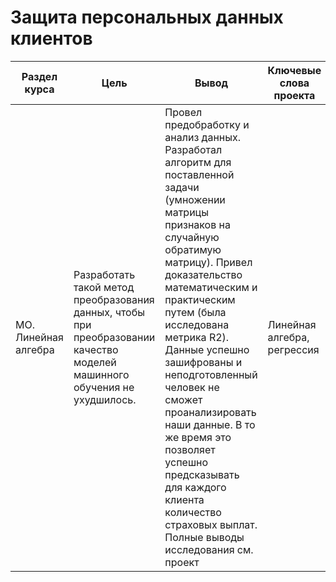# Защита персональных данных клиентов

Раздел курса | Цель | Вывод  | Ключевые слова проекта | Используемые библиотеки
------------- |----------------  |---------------- | ---------------- | -----------------------
МО. Линейная алгебра | Разработать такой метод преобразования данных, чтобы при преобразовании качество моделей машинного обучения не ухудшилось.  | Провел предобработку и анализ данных. Разработал алгоритм для поставленной задачи (умножении матрицы признаков на случайную обратимую матрицу). Привел доказательство математическим и практическим путем (была исследована метрика R2). Данные успешно зашифрованы и неподготовленный человек не сможет проанализировать наши данные. В то же время это позволяет успешно предсказывать для каждого клиента количество страховых выплат. Полные выводы исследования см. проект | Линейная алгебра, регрессия  | `Python`, `Pandas`, `Numpy`, `Seaborn`, `Scikit-learn`


